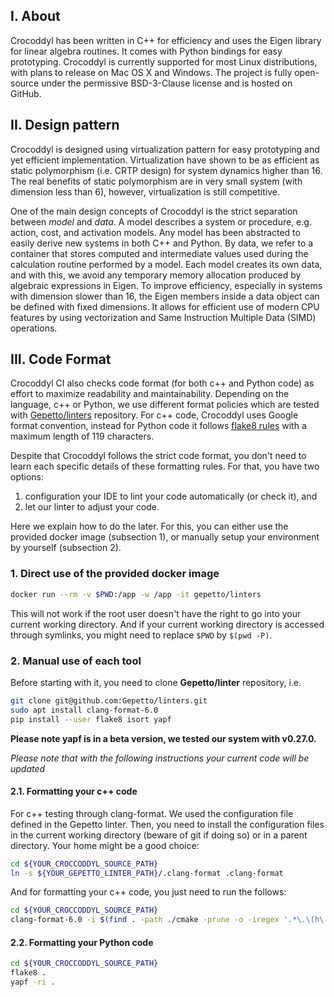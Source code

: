 ## I. About
Crocoddyl has been written in C++ for efficiency and uses the  Eigen  library  for  linear  algebra  routines.  It  comes  with Python bindings for easy prototyping. Crocoddyl is currently supported  for  most  Linux  distributions,  with  plans  to  release on Mac OS X and Windows. The project is fully open-source under  the  permissive  BSD-3-Clause  license  and  is  hosted on  GitHub.

## II. Design pattern
Crocoddyl is designed using virtualization pattern for easy prototyping and yet efficient implementation. Virtualization have shown to be as efficient as static polymorphism (i.e. CRTP design) for system dynamics higher than 16. The real benefits of static polymorphism are in very small system (with dimension less than 6), however, virtualization is still competitive.

One of the main design concepts of Crocoddyl is the strict separation between _model_ and _data_.  A model describes a system or procedure, e.g. action, cost, and activation models. Any model has been abstracted to  easily derive new systems in both C++ and Python. By data, we refer to a container that stores computed and intermediate values used during the calculation routine performed by a model. Each model creates its own data, and with this, we avoid any temporary memory allocation produced by algebraic expressions in Eigen. To improve  efficiency, especially in systems with dimension slower than 16, the Eigen members inside a data object can be  defined with fixed dimensions. It allows for efficient use of modern CPU features by using vectorization and  Same Instruction Multiple Data (SIMD) operations.

## III. Code Format

Crocoddyl CI also checks code format (for both c++ and Python code) as effort to maximize readability and maintainability. Depending on the language, c++ or Python, we use different format policies which are tested with [Gepetto/linters](https://github.com/gepetto/linters) repository. For c++ code, Crocoddyl uses Google format convention, instead for Python code it follows [flake8 rules](http://flake8.pycqa.org/en/latest/) with a maximum length of 119 characters.

Despite that Crocoddyl follows the strict code format, you don't need to learn each specific details of these formatting rules. For that, you have two options:
1. configuration your IDE to lint your code automatically (or check it), and
2. let our linter to adjust your code.

Here we explain how to do the later. For this, you can either use the provided docker image (subsection 1), or manually setup your environment by yourself (subsection 2).

### 1. Direct use of the provided docker image

```bash
docker run --rm -v $PWD:/app -w /app -it gepetto/linters
```

This will not work if the root user doesn't have the right to go into your current working directory.
And if your current working directory is accessed through symlinks, you might need to replace `$PWD` by `$(pwd -P)`.

### 2. Manual use of each tool
Before starting with it, you need to clone **Gepetto/linter** repository, i.e.

```bash
git clone git@github.com:Gepetto/linters.git
sudo apt install clang-format-6.0
pip install --user flake8 isort yapf
```

**Please note yapf is in a beta version, we tested our system with v0.27.0.**

*Please note that with the following instructions your current code will be updated*

#### 2.1. Formatting your c++ code

For c++ testing through clang-format. We used the configuration file defined in the Gepetto linter. Then, you need to install the configuration files in the current working directory (beware of git if doing so) or in a parent directory. Your home might be a good choice:

```bash
cd ${YOUR_CROCCODDYL_SOURCE_PATH}
ln -s ${YOUR_GEPETTO_LINTER_PATH}/.clang-format .clang-format
```

And for formatting your c++ code, you just need to run the follows:

```bash
cd ${YOUR_CROCCODDYL_SOURCE_PATH}
clang-format-6.0 -i $(find . -path ./cmake -prune -o -iregex '.*\.\(h\|c\|hh\|cc\|hpp\|cpp\|hxx\|cxx\)$' -print)
```

#### 2.2. Formatting your Python code

```bash
cd ${YOUR_CROCCODDYL_SOURCE_PATH}
flake8 .
yapf -ri .
```